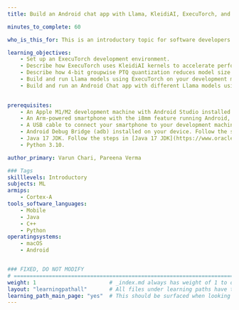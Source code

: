```yaml
---
title: Build an Android chat app with Llama, KleidiAI, ExecuTorch, and XNNPACK 

minutes_to_complete: 60

who_is_this_for: This is an introductory topic for software developers interested in learning how to build an Android chat app with Llama, KleidiAI, ExecuTorch, and XNNPACK.

learning_objectives: 
    - Set up an ExecuTorch development environment.
    - Describe how ExecuTorch uses KleidiAI kernels to accelerate performance on Arm-based platforms.
    - Describe how 4-bit groupwise PTQ quantization reduces model size without significantly sacrificing model accuracy.
    - Build and run Llama models using ExecuTorch on your development machine.
    - Build and run an Android Chat app with different Llama models using ExecuTorch on an Arm-based smartphone.
    

prerequisites:
    - An Apple M1/M2 development machine with Android Studio installed or a Linux machine with at least 16GB of RAM.
    - An Arm-powered smartphone with the i8mm feature running Android, with 16GB of RAM.
    - A USB cable to connect your smartphone to your development machine.
    - Android Debug Bridge (adb) installed on your device. Follow the steps in [adb](https://developer.android.com/tools/adb)  to install Android SDK Platform Tools. The adb tool is included in this package.
    - Java 17 JDK. Follow the steps in [Java 17 JDK](https://www.oracle.com/java/technologies/javase/jdk17-archive-downloads.html) to download and install JDK for host.
    - Python 3.10.

author_primary: Varun Chari, Pareena Verma

### Tags
skilllevels: Introductory
subjects: ML
armips:
    - Cortex-A
tools_software_languages:
    - Mobile
    - Java
    - C++
    - Python
operatingsystems:
    - macOS
    - Android


### FIXED, DO NOT MODIFY
# ================================================================================
weight: 1                       # _index.md always has weight of 1 to order correctly
layout: "learningpathall"       # All files under learning paths have this same wrapper
learning_path_main_page: "yes"  # This should be surfaced when looking for related content. Only set for _index.md of learning path content.
---
```

